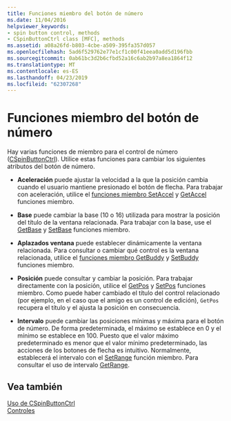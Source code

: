```yaml
---
title: Funciones miembro del botón de número
ms.date: 11/04/2016
helpviewer_keywords:
- spin button control, methods
- CSpinButtonCtrl class [MFC], methods
ms.assetid: a08a26fd-b803-4cbe-a509-395fa357d057
ms.openlocfilehash: 5ad6f529762e77e1cf1c00f41eea0add5d196fbb
ms.sourcegitcommit: 0ab61bc3d2b6cfbd52a16c6ab2b97a8ea1864f12
ms.translationtype: MT
ms.contentlocale: es-ES
ms.lasthandoff: 04/23/2019
ms.locfileid: "62307268"
---
```

# <a name="spin-button-member-functions"></a>Funciones miembro del botón de número

Hay varias funciones de miembro para el control de número ([CSpinButtonCtrl](../mfc/reference/cspinbuttonctrl-class.md)). Utilice estas funciones para cambiar los siguientes atributos del botón de número.

- **Aceleración** puede ajustar la velocidad a la que la posición cambia cuando el usuario mantiene presionado el botón de flecha. Para trabajar con aceleración, utilice el [funciones miembro SetAccel](../mfc/reference/cspinbuttonctrl-class.md#setaccel) y [GetAccel](../mfc/reference/cspinbuttonctrl-class.md#getaccel) funciones miembro.

- **Base** puede cambiar la base (10 o 16) utilizada para mostrar la posición del título de la ventana relacionada. Para trabajar con la base, use el [GetBase](../mfc/reference/cspinbuttonctrl-class.md#getbase) y [SetBase](../mfc/reference/cspinbuttonctrl-class.md#setbase) funciones miembro.

- **Aplazados ventana** puede establecer dinámicamente la ventana relacionada. Para consultar o cambiar qué control es la ventana relacionada, utilice el [funciones miembro GetBuddy](../mfc/reference/cspinbuttonctrl-class.md#getbuddy) y [SetBuddy](../mfc/reference/cspinbuttonctrl-class.md#setbuddy) funciones miembro.

- **Posición** puede consultar y cambiar la posición. Para trabajar directamente con la posición, utilice el [GetPos](../mfc/reference/cspinbuttonctrl-class.md#getpos) y [SetPos](../mfc/reference/cspinbuttonctrl-class.md#setpos) funciones miembro. Como puede haber cambiado el título del control relacionado (por ejemplo, en el caso que el amigo es un control de edición), `GetPos` recupera el título y el ajusta la posición en consecuencia.

- **Intervalo** puede cambiar las posiciones mínimas y máxima para el botón de número. De forma predeterminada, el máximo se establece en 0 y el mínimo se establece en 100. Puesto que el valor máximo predeterminado es menor que el valor mínimo predeterminado, las acciones de los botones de flecha es intuitivo. Normalmente, establecerá el intervalo con el [SetRange](../mfc/reference/cspinbuttonctrl-class.md#setrange) función miembro. Para consultar el uso de intervalo [GetRange](../mfc/reference/cspinbuttonctrl-class.md#getrange).

## <a name="see-also"></a>Vea también

[Uso de CSpinButtonCtrl](../mfc/using-cspinbuttonctrl.md)<br/>
[Controles](../mfc/controls-mfc.md)
